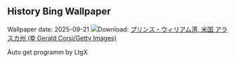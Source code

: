 ## History Bing Wallpaper
Wallpaper date: 2025-09-21
![](https://www.bing.com/th?id=OHR.IceOtters_JA-JP8317371641_UHD.jpg&w=1000)Download: [プリンス・ウィリアム湾, 米国 アラスカ州 (© Gerald Corsi/Getty Images)](https://www.bing.com/th?id=OHR.IceOtters_JA-JP8317371641_UHD.jpg)

Auto get programm by LtgX
